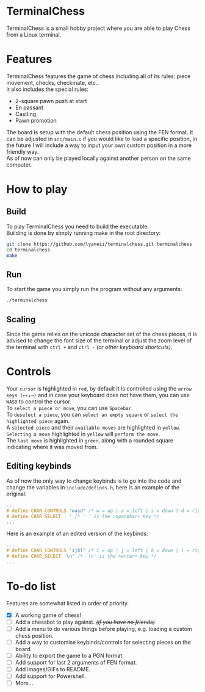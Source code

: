 # TerminalChess
TerminalChess is a small hobby project where you are able to play Chess from a Linux terminal.

# Features
TerminalChess features the game of chess including all of its rules: piece movement, checks, checkmate, etc..\
It also includes the special rules:
- 2-square pawn push at start
- En passant
- Castling
- Pawn promotion

The board is setup with the default chess position using the FEN format. It can be adjusted in `src/main.c` if you would like to load a specific position, in the future I will include a way to input your own custom position in a more friendly way.\
As of now can only be played locally against another person on the same computer.

# How to play
## Build
To play TerminalChess you need to build the executable.\
Building is done by simply running make in the root directory:
```bash
git clone https://github.com/lyaneii/terminalchess.git terminalchess
cd terminalchess
make
```
## Run
To start the game you simply run the program without any arguments:
```bash
./terminalchess
```
## Scaling
Since the game relies on the unicode character set of the chess pieces, it is advised to change the font size of the terminal or adjust the zoom level of the terminal with `ctrl +` and `ctrl -` *(or other keyboard shortcuts)*.

# Controls
Your `cursor` is highlighted in `red`, by default it is controlled using the `arrow keys (←↑↓→)` and in case your keyboard does not have them, you can use `WASD` to control the cursor.\
To `select a piece or move`, you can use `Spacebar`.\
To `deselect a piece`, you can `select an empty square` or `select the highlighted piece` again.\
A `selected piece` and their `available moves` are highlighted in `yellow`.\
`Selecting a move` highlighted in `yellow` will `perform the move`.\
The `last move` is highlighted in `green`, along with a rounded square indicating where it was moved from.

## Editing keybinds
As of now the only way to change keybinds is to go into the code and change the variables in `include/defines.h`, here is an example of the original:
```c
...
# define CHAR_CONTROLS "wasd" /* w = up | a = left | s = down | d = right */
# define CHAR_SELECT ' ' /* ' ' is the >spacebar< key */
...
```
Here is an example of an edited version of the keybinds:
```c
...
# define CHAR_CONTROLS "ijkl" /* i = up | j = left | k = down | l = right */
# define CHAR_SELECT '\n' /* '\n' is the >enter< key */
...
```

# To-do list
Features are somewhat listed in order of priority.
- [x] A working game of chess!
- [ ] Add a chessbot to play against. ~~*(if you have no friends)*~~
- [ ] Add a menu to do various things before playing, e.g. loading a custom chess position.
- [ ] Add a way to customise keybinds/controls for selecting pieces on the board.
- [ ] Ability to export the game to a PGN format.
- [ ] Add support for last 2 arguments of FEN format.
- [ ] Add images/GIFs to README.
- [ ] Add support for Powershell.
- [ ] More...
